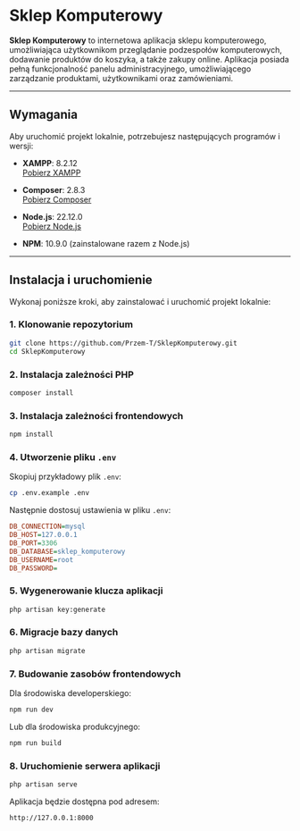 # Sklep Komputerowy

**Sklep Komputerowy** to internetowa aplikacja sklepu komputerowego, umożliwiająca użytkownikom przeglądanie podzespołów komputerowych,  
dodawanie produktów do koszyka, a także zakupy online. Aplikacja posiada pełną funkcjonalność panelu administracyjnego, umożliwiającego zarządzanie produktami, użytkownikami oraz zamówieniami.

---

## Wymagania

Aby uruchomić projekt lokalnie, potrzebujesz następujących programów i wersji:

- **XAMPP**: 8.2.12  
  [Pobierz XAMPP](https://www.apachefriends.org/index.html)

- **Composer**: 2.8.3  
  [Pobierz Composer](https://getcomposer.org/)

- **Node.js**: 22.12.0  
  [Pobierz Node.js](https://nodejs.org/)

- **NPM**: 10.9.0 (zainstalowane razem z Node.js)

---

## Instalacja i uruchomienie

Wykonaj poniższe kroki, aby zainstalować i uruchomić projekt lokalnie:

### 1. Klonowanie repozytorium
```bash
git clone https://github.com/Przem-T/SklepKomputerowy.git
cd SklepKomputerowy
```

### 2. Instalacja zależności PHP
```bash
composer install
```

### 3. Instalacja zależności frontendowych
```bash
npm install
```

### 4. Utworzenie pliku `.env`
Skopiuj przykładowy plik `.env`:
```bash
cp .env.example .env
```

Następnie dostosuj ustawienia w pliku `.env`:
```ini
DB_CONNECTION=mysql
DB_HOST=127.0.0.1
DB_PORT=3306
DB_DATABASE=sklep_komputerowy
DB_USERNAME=root
DB_PASSWORD=
```

### 5. Wygenerowanie klucza aplikacji
```bash
php artisan key:generate
```

### 6. Migracje bazy danych
```bash
php artisan migrate
```

### 7. Budowanie zasobów frontendowych

Dla środowiska developerskiego:
```bash
npm run dev
```

Lub dla środowiska produkcyjnego:
```bash
npm run build
```

### 8. Uruchomienie serwera aplikacji
```bash
php artisan serve
```

Aplikacja będzie dostępna pod adresem:
```
http://127.0.0.1:8000
```
